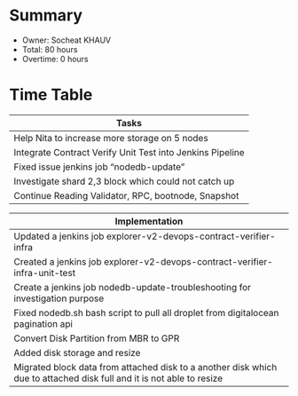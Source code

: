 # Summary
* Owner: Socheat KHAUV
* Total: 80 hours
* Overtime: 0 hours

# Time Table
| Tasks                                                     |
|-----------------------------------------------------------|
| Help Nita to increase more storage on 5 nodes             |
| Integrate Contract Verify Unit Test into Jenkins Pipeline |
| Fixed issue jenkins job “nodedb-update”                   |
| Investigate shard 2,3 block which could not catch up      |
| Continue Reading Validator, RPC, bootnode, Snapshot       |

| Implementation                                                                                                        |
|-----------------------------------------------------------------------------------------------------------------------|
| Updated a jenkins job explorer-v2-devops-contract-verifier-infra                                                      |
| Created a jenkins job explorer-v2-devops-contract-verifier-infra-unit-test                                            |
| Create a jenkins job nodedb-update-troubleshooting for investigation purpose                                          |
| Fixed nodedb.sh bash script to pull all droplet from digitalocean pagination api                                      |
| Convert Disk Partition from MBR to GPR                                                                                |
| Added disk storage and resize                                                                                         |
| Migrated block data from attached disk to a another disk which due to attached disk full and it is not able to resize |

